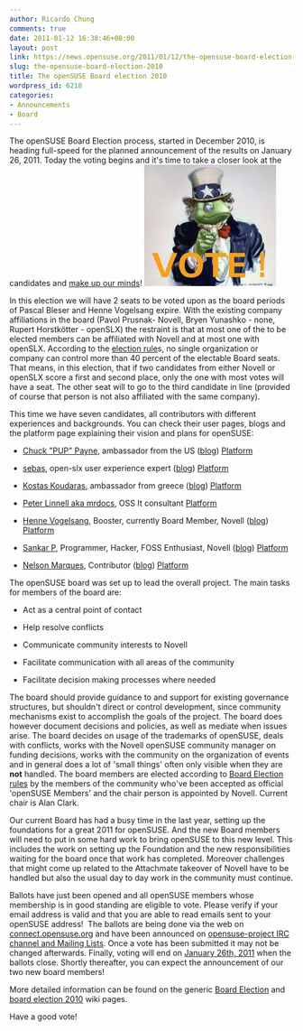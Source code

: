 ```yaml
---
author: Ricardo Chung
comments: true
date: 2011-01-12 16:38:46+00:00
layout: post
link: https://news.opensuse.org/2011/01/12/the-opensuse-board-election-2010/
slug: the-opensuse-board-election-2010
title: The openSUSE Board election 2010
wordpress_id: 6218
categories:
- Announcements
- Board
---
```


The openSUSE Board Election process, started in December 2010, is heading full-speed for the planned announcement of the results on January 26, 2011. Today the voting begins and it's time to take a closer look at the candidates and [make up our minds](https://connect.opensuse.org/pg/polls/read/digitaltomm/10769/opensuse-board-election-2011)!
[![image of 'uncle sam' Green style!](/wp-content/uploads/2011/01/vote.jpeg)](http://news.opensuse.org/2011/01/12/the-opensuse-board-election-2010/vote/)
<!-- more -->
In this election we will have 2 seats to be voted upon as the board periods of Pascal Bleser and Henne Vogelsang expire. With the existing company affiliations in the board (Pavol Prusnak- Novell, Bryen Yunashko - none, Rupert Horstkötter - openSLX) the restraint is that at most one of the to be elected members can be affiliated with Novell and at most one with openSLX. According to the [election rule](http://en.opensuse.org/openSUSE:Board_election#Company_affiliation)s, no single organization or company can control more than 40 percent of the electable Board seats. That means, in this election, that if two candidates from either Novell or openSLX score a first and second place, only the one with most votes will have a seat. The other seat will to go to the third candidate in line (provided of course that person is not also affiliated with the same company).

This time we have seven candidates, all contributors with different experiences and backgrounds. You can check their user pages, blogs and the platform page explaining their vision and plans for openSUSE:



	
  * [Chuck "PUP" Payne](http://en.opensuse.org/User:Terrorpup), ambassador from the US ([blog](http://opensuse.terrorpup.net/)) [Platform](http://en.opensuse.org/openSUSE:Board_election_2010_platform_terrorpup)

	
  * [sebas](http://en.opensuse.org/User:Vizzzion), open-slx user experience expert ([blog](http://vizzzion.org/blog/2010/12/running-for-the-opensuse-board/)) [Platform](http://en.opensuse.org/openSUSE:Board_election_2010_platform_sebas)

	
  * [Kostas Koudaras](http://en.opensuse.org/User:Warlordfff), ambassador from greece ([blog](http://warlordfff.tk/)) [Platform](http://en.opensuse.org/openSUSE:Board_election_2010_platform_warlordfff)

	
  * [Peter Linnell aka mrdocs](http://en.opensuse.org/User:Mrdocs), OSS It consultant [Platform](http://en.opensuse.org/openSUSE:Board_election_2010_platform_mrdocs)

	
  * [Henne Vogelsang](http://en.opensuse.org/User:Hennevogel), Booster, currently Board Member, Novell ([blog](http://blog.hennevogel.de/)) [Platform](http://en.opensuse.org/openSUSE:Board_election_2010_platform_hennevogel)

	
  * [Sankar P](http://en.opensuse.org/User:Psankar), Programmer, Hacker, FOSS Enthusiast, Novell ([blog](http://psankar.blogspot.com/))  [Platform](http://en.opensuse.org/openSUSE:Board_election_2010_platform_psankar)

	
  * [Nelson Marques](http://en.opensuse.org/User:Ketheriel), Contributor ([blog](http://nmarques.digitalwhores.net/)) [Platform](http://en.opensuse.org/openSUSE:Board_election_2010_platform_ketheriel)


The openSUSE board was set up to lead the overall project. The main tasks for members of the board are:

	
  * Act as a central point of contact

	
  * Help resolve conflicts

	
  * Communicate community interests to Novell

	
  * Facilitate communication with all areas of the community

	
  * Facilitate decision making processes where needed


The board should provide guidance to and support for existing governance structures, but shouldn't direct or control development, since community mechanisms exist to accomplish the goals of the project. The board does however document decisions and policies, as well as mediate when issues arise. The board decides on usage of the trademarks of openSUSE, deals with conflicts, works with the Novell openSUSE community manager on funding decisions, works with the community on the organization of events and in general does a lot of 'small things' often only visible when they are **not** handled. The board members are elected according to [Board Election rules](http://en.opensuse.org/openSUSE:Board_election) by the members of the community who've been accepted as official 'openSUSE Members' and the chair person is appointed by Novell. Current chair is Alan Clark.

Our current Board has had a busy time in the last year, setting up the foundations for a great 2011 for openSUSE. And the new Board members will need to put in some hard work to bring openSUSE to this new level. This includes the work on setting up the Foundation and the new responsibilities waiting for the board once that work has completed. Moreover challenges that might come up related to the Attachmate takeover of Novell have to be handled but also the usual day to day work in the community must continue.

Ballots have just been opened and all openSUSE members whose membership is in good standing are eligible to vote. Please verify if your email address is valid and that you are able to read emails sent to your openSUSE address!  The ballots are being done via the web on [connect.opensuse.org](https://connect.opensuse.org/pg/polls/read/digitaltomm/10769/opensuse-board-election-2011) and have been announced on [opensuse-project IRC channel and Mailing Lists](http://lists.opensuse.org/opensuse-project/2011-01/msg00048.html). Once a vote has been submitted it may not be changed afterwards. Finally, voting will end on [January 26th, 2011](http://www.timeanddate.com/worldclock/fixedtime.html?day=26&month=1&year=2011&hour=12&min=0&sec=0&p1=0) when the ballots close. Shortly thereafter, you can expect the announcement of our two new board members!

More detailed information can be found on the generic [Board Election](http://en.opensuse.org/openSUSE:Board_election) and
[board election 2010](http://en.opensuse.org/openSUSE:Board_election_2010) wiki pages.

Have a good vote!
